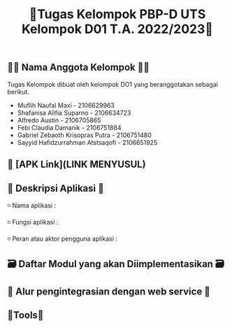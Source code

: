 <div align="center" style="padding-bottom: 10px">
<h1>🎐Tugas Kelompok PBP-D UTS Kelompok D01 T.A. 2022/2023🎐</h1>
</div>

## 🐱‍💻 Nama Anggota Kelompok 🐱‍💻
Tugas Kelompok dibuat oleh kelompok DO1 yang beranggotakan sebagai berikut.
- Muflih Naufal Maxi - 2106629963
- Shafanisa Alifia Suparno - 2106634723
- Alfredo Austin - 2106705865
- Febi Claudia Damanik - 2106751884
- Gabriel Zebaoth Krisopras Putra - 2106751480
- Sayyid Hafidzurrahman Atstsaqofi - 2106651925

## :rocket: [APK Link](LINK MENYUSUL)

## 📲 Deskripsi Aplikasi 📲
◽ Nama aplikasi :

◽ Fungsi aplikasi :

◽ Peran atau aktor pengguna aplikasi  :

## 🗃️ Daftar Modul yang akan Diimplementasikan 🗃️

## 💱 Alur pengintegrasian dengan web service 💱

## 🔰Tools🔰
